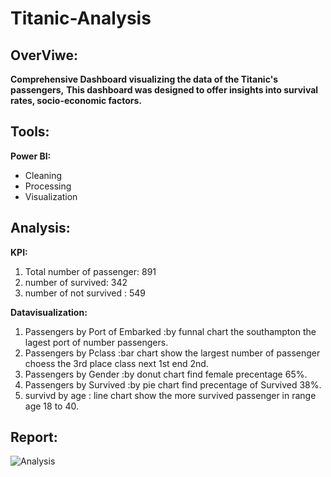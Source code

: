 # Titanic-Analysis

## OverViwe:
  **Comprehensive Dashboard visualizing the data of the Titanic's passengers,**
  **This dashboard was designed to offer insights into survival rates, socio-economic factors.**

## Tools:
**Power BI:**
* Cleaning
* Processing
* Visualization
## Analysis:
**KPI:**
1. Total number of passenger: 891
2. number of survived: 342
3. number of not survived : 549

**Datavisualization:**
1. Passengers by Port of  Embarked :by funnal chart the southampton the lagest port of number passengers.
2. Passengers by Pclass :bar chart show the largest number of passenger choess the 3rd place class next 1st end 2nd.
3. Passengers by Gender :by donut chart find female precentage 65%.
4. Passengers by Survived :by pie chart find  precentage of Survived   38%.
5. survivd by age : line chart show the more survived passenger in range age 18 to 40.
## Report:
![Analysis](https://github.com/fatma-ahme/Titanic-passengers-Power-BI/blob/main/DashBoard.PNG)
  
  
    
